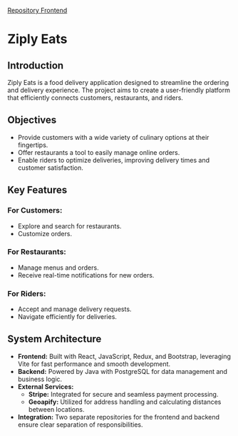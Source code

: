 [Repository Frontend](https://github.com/bertcoscia/ZiplyEats-FE-JS)

# Ziply Eats

## Introduction

Ziply Eats is a food delivery application designed to streamline the ordering and delivery experience. The project aims to create a user-friendly platform that efficiently connects customers, restaurants, and riders.

## Objectives

- Provide customers with a wide variety of culinary options at their fingertips.
- Offer restaurants a tool to easily manage online orders.
- Enable riders to optimize deliveries, improving delivery times and customer satisfaction.

## Key Features

### For Customers:
- Explore and search for restaurants.
- Customize orders.

### For Restaurants:
- Manage menus and orders.
- Receive real-time notifications for new orders.

### For Riders:
- Accept and manage delivery requests.
- Navigate efficiently for deliveries.

## System Architecture

- **Frontend:** Built with React, JavaScript, Redux, and Bootstrap, leveraging Vite for fast performance and smooth development.
- **Backend:** Powered by Java with PostgreSQL for data management and business logic.
- **External Services:**
  - **Stripe:** Integrated for secure and seamless payment processing.
  - **Geoapify:** Utilized for address handling and calculating distances between locations.
- **Integration:** Two separate repositories for the frontend and backend ensure clear separation of responsibilities.

